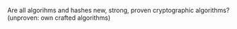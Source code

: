 Are all algorihms and hashes new, strong, proven cryptographic algorithms? (unproven: own crafted algorithms)

